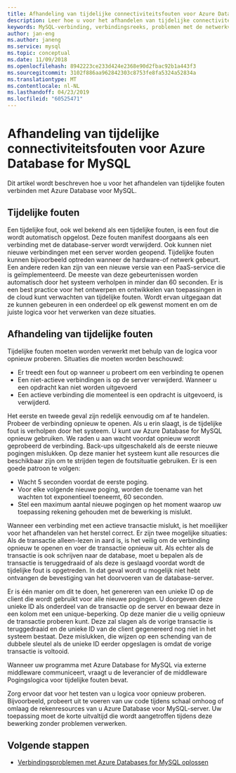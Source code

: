 ```yaml
---
title: Afhandeling van tijdelijke connectiviteitsfouten voor Azure Database voor MySQL | Microsoft Docs
description: Leer hoe u voor het afhandelen van tijdelijke connectiviteitsfouten voor Azure Database voor MySQL.
keywords: MySQL-verbinding, verbindingsreeks, problemen met de netwerkverbinding, tijdelijke fout, -verbindingsfout
author: jan-eng
ms.author: janeng
ms.service: mysql
ms.topic: conceptual
ms.date: 11/09/2018
ms.openlocfilehash: 8942223ce233d424e2368e90d2fbac92b1a443f3
ms.sourcegitcommit: 3102f886aa962842303c8753fe8fa5324a52834a
ms.translationtype: MT
ms.contentlocale: nl-NL
ms.lasthandoff: 04/23/2019
ms.locfileid: "60525471"
---
```

# <a name="handling-of-transient-connectivity-errors-for-azure-database-for-mysql"></a>Afhandeling van tijdelijke connectiviteitsfouten voor Azure Database for MySQL

Dit artikel wordt beschreven hoe u voor het afhandelen van tijdelijke fouten verbinden met Azure Database voor MySQL.

## <a name="transient-errors"></a>Tijdelijke fouten

Een tijdelijke fout, ook wel bekend als een tijdelijke fouten, is een fout die wordt automatisch opgelost. Deze fouten manifest doorgaans als een verbinding met de database-server wordt verwijderd. Ook kunnen niet nieuwe verbindingen met een server worden geopend. Tijdelijke fouten kunnen bijvoorbeeld optreden wanneer de hardware-of netwerk gebeurt. Een andere reden kan zijn van een nieuwe versie van een PaaS-service die is geïmplementeerd. De meeste van deze gebeurtenissen worden automatisch door het systeem verholpen in minder dan 60 seconden. Er is een best practice voor het ontwerpen en ontwikkelen van toepassingen in de cloud kunt verwachten van tijdelijke fouten. Wordt ervan uitgegaan dat ze kunnen gebeuren in een onderdeel op elk gewenst moment en om de juiste logica voor het verwerken van deze situaties.

## <a name="handling-transient-errors"></a>Afhandeling van tijdelijke fouten

Tijdelijke fouten moeten worden verwerkt met behulp van de logica voor opnieuw proberen. Situaties die moeten worden beschouwd:

* Er treedt een fout op wanneer u probeert om een verbinding te openen
* Een niet-actieve verbindingen is op de server verwijderd. Wanneer u een opdracht kan niet worden uitgevoerd
* Een actieve verbinding die momenteel is een opdracht is uitgevoerd, is verwijderd.

Het eerste en tweede geval zijn redelijk eenvoudig om af te handelen. Probeer de verbinding opnieuw te openen. Als u erin slaagt, is de tijdelijke fout is verholpen door het systeem. U kunt uw Azure Database for MySQL opnieuw gebruiken. We raden u aan wacht voordat opnieuw wordt geprobeerd de verbinding. Back-ups uitgeschakeld als de eerste nieuwe pogingen mislukken. Op deze manier het systeem kunt alle resources die beschikbaar zijn om te strijden tegen de foutsituatie gebruiken. Er is een goede patroon te volgen:

* Wacht 5 seconden voordat de eerste poging.
* Voor elke volgende nieuwe poging, worden de toename van het wachten tot exponentieel toeneemt, 60 seconden.
* Stel een maximum aantal nieuwe pogingen op het moment waarop uw toepassing rekening gehouden met de bewerking is mislukt.

Wanneer een verbinding met een actieve transactie mislukt, is het moeilijker voor het afhandelen van het herstel correct. Er zijn twee mogelijke situaties: Als de transactie alleen-lezen in aard is, is het veilig om de verbinding opnieuw te openen en voer de transactie opnieuw uit. Als echter als de transactie is ook schrijven naar de database, moet u bepalen als de transactie is teruggedraaid of als deze is geslaagd voordat wordt de tijdelijke fout is opgetreden. In dat geval wordt u mogelijk niet hebt ontvangen de bevestiging van het doorvoeren van de database-server.

Er is één manier om dit te doen, het genereren van een unieke ID op de client die wordt gebruikt voor alle nieuwe pogingen. U doorgeven deze unieke ID als onderdeel van de transactie op de server en bewaar deze in een kolom met een unique-beperking. Op deze manier die u veilig opnieuw de transactie proberen kunt. Deze zal slagen als de vorige transactie is teruggedraaid en de unieke ID van de client gegenereerd nog niet in het systeem bestaat. Deze mislukken, die wijzen op een schending van de dubbele sleutel als de unieke ID eerder opgeslagen is omdat de vorige transactie is voltooid.

Wanneer uw programma met Azure Database for MySQL via externe middleware communiceert, vraagt u de leverancier of de middleware Pogingslogica voor tijdelijke fouten bevat.

Zorg ervoor dat voor het testen van u logica voor opnieuw proberen. Bijvoorbeeld, probeert uit te voeren van uw code tijdens schaal omhoog of omlaag de rekenresources van u Azure Database voor MySQL-server. Uw toepassing moet de korte uitvaltijd die wordt aangetroffen tijdens deze bewerking zonder problemen verwerken.

## <a name="next-steps"></a>Volgende stappen

* [Verbindingsproblemen met Azure Databases for MySQL oplossen](howto-troubleshoot-common-connection-issues.md)
